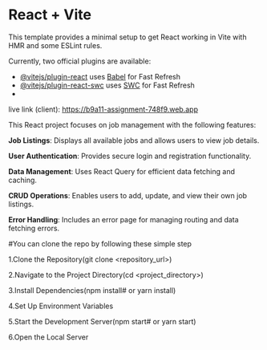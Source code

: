 # React + Vite

This template provides a minimal setup to get React working in Vite with HMR and some ESLint rules.

Currently, two official plugins are available:

- [@vitejs/plugin-react](https://github.com/vitejs/vite-plugin-react/blob/main/packages/plugin-react/README.md) uses [Babel](https://babeljs.io/) for Fast Refresh
- [@vitejs/plugin-react-swc](https://github.com/vitejs/vite-plugin-react-swc) uses [SWC](https://swc.rs/) for Fast Refresh
- 


live link (client): https://b9a11-assignment-748f9.web.app 


This React project focuses on job management with the following features:

**Job Listings**: Displays all available jobs and allows users to view job details.

**User Authentication**: Provides secure login and registration functionality.

**Data Management**: Uses React Query for efficient data fetching and caching.

**CRUD Operations**: Enables users to add, update, and view their own job listings.

**Error Handling**: Includes an error page for managing routing and data fetching errors.



  
#You can clone the repo by following these simple step


1.Clone the Repository(git clone <repository_url>)

2.Navigate to the Project Directory(cd <project_directory>)

3.Install Dependencies(npm install# or yarn install)

4.Set Up Environment Variables

5.Start the Development Server(npm start# or yarn start)

6.Open the Local Server
